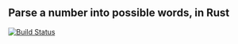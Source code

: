 ## Parse a number into possible words, in Rust

[![Build Status](https://travis-ci.org/FranklinChen/number-words-rust.png)](https://travis-ci.org/FranklinChen/number-words-rust)
